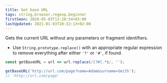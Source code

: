 ```yaml
---
title: Get base URL
tags: string,browser,regexp,beginner
firstSeen: 2020-05-03T12:20:54+03:00
lastUpdated: 2021-01-03T20:32:13+02:00
---
```


Gets the current URL without any parameters or fragment identifiers.

- Use `String.prototype.replace()` with an appropriate regular expression to remove everything after either `'?'` or `'#'`, if found.

```js
const getBaseURL = url => url.replace(/[?#].*$/, '');
```

```js
getBaseURL('http://url.com/page?name=Adam&surname=Smith');
// 'http://url.com/page'
```
